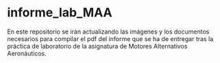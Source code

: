 # informe_lab_MAA


En este repositorio se irán actualizando las imágenes y los documentos necesarios para compilar el pdf del informe que se ha de entregar tras la práctica de laboratorio de la asignatura de Motores Alternativos Aeronáuticos.